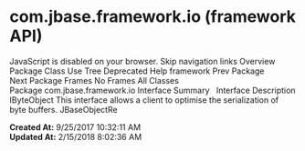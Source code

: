 # com.jbase.framework.io (framework   API)

JavaScript is disabled on your browser. Skip navigation links Overview Package Class Use Tree Deprecated Help framework Prev Package Next Package Frames No Frames All Classes Package com.jbase.framework.io Interface Summary   Interface Description IByteObject This interface allows a client to optimise the serialization of byte buffers. JBaseObjectRe  

**Created At:** 9/25/2017 10:32:11 AM  
**Updated At:** 2/15/2018 8:02:36 AM  

